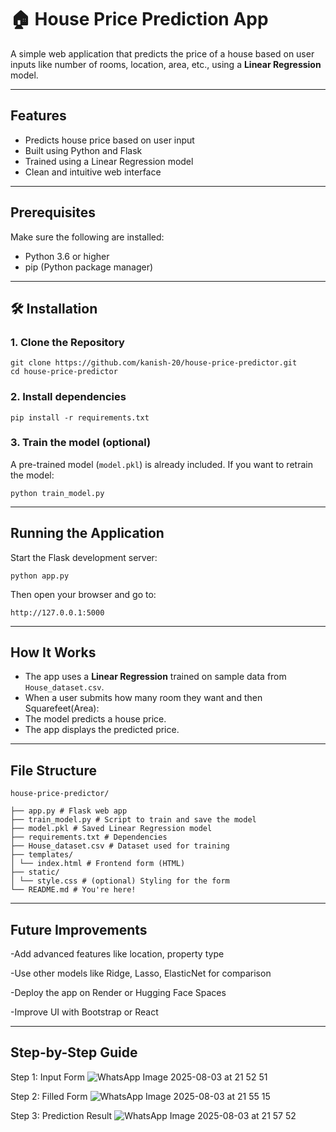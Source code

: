 # 🏠 House Price Prediction App

A simple web application that predicts the price of a house based on user inputs like number of rooms, location, area, etc., using a **Linear Regression** model.

---

##  Features

- Predicts house price based on user input
- Built using Python and Flask
- Trained using a Linear Regression model
- Clean and intuitive web interface

---

##  Prerequisites

Make sure the following are installed:

- Python 3.6 or higher
- pip (Python package manager)

---

## 🛠 Installation

### 1. Clone the Repository

```
git clone https://github.com/kanish-20/house-price-predictor.git
cd house-price-predictor
```

### 2. Install dependencies

```
pip install -r requirements.txt
```

### 3. Train the model (optional)

A pre-trained model (`model.pkl`) is already included. If you want to retrain the model:

```
python train_model.py
```

---

## Running the Application

Start the Flask development server:

```
python app.py
```

Then open your browser and go to:

```
http://127.0.0.1:5000
```

---

## How It Works

- The app uses a **Linear Regression** trained on sample data from `House_dataset.csv`.  
- When a user submits how many room they want and then Squarefeet(Area):
- The model predicts a house price.
- The app displays the predicted price.

---

## File Structure
```
house-price-predictor/

├── app.py # Flask web app
├── train_model.py # Script to train and save the model
├── model.pkl # Saved Linear Regression model
├── requirements.txt # Dependencies
├── House_dataset.csv # Dataset used for training
├── templates/
│ └── index.html # Frontend form (HTML)
├── static/
│ └── style.css # (optional) Styling for the form
└── README.md # You're here!
```

---

## Future Improvements

-Add advanced features like location, property type

-Use other models like Ridge, Lasso, ElasticNet for comparison

-Deploy the app on Render or Hugging Face Spaces

-Improve UI with Bootstrap or React

---

## Step-by-Step Guide

Step 1: Input Form
![WhatsApp Image 2025-08-03 at 21 52 51](https://github.com/user-attachments/assets/115f44ca-0b9a-43fa-9525-1ad8cc22bb23)


Step 2: Filled Form
![WhatsApp Image 2025-08-03 at 21 55 15](https://github.com/user-attachments/assets/4d8ba873-0490-490d-840d-7b153de71eac)


Step 3: Prediction Result
![WhatsApp Image 2025-08-03 at 21 57 52](https://github.com/user-attachments/assets/7866ece8-6bfb-4244-b98f-24a3b91a5d07)
